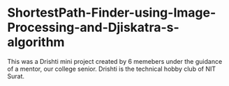 # ShortestPath-Finder-using-Image-Processing-and-Djiskatra-s-algorithm
This was a Drishti mini project created by 6 memebers under the guidance of a mentor, our college senior. Drishti is the technical hobby
club of NIT Surat.
